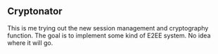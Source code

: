 ## Cryptonator
This is me trying out the new session management and cryptography function. The goal is to implement some kind of E2EE system. No idea where it will go.